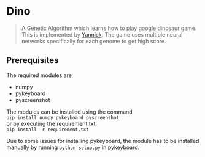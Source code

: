 # Dino
> A Genetic Algorithm which learns how to play google dinosaur game. This is implemented by [Yannick](https://github.com/utay/dino-ml).
The game uses multiple neural networks specifically for each genome to get high score.

## Prerequisites
The required modules are
- numpy
- pykeyboard
- pyscreenshot

The modules can be installed using the command   
`pip install numpy pykeyboard pyscreenshot`  
or by executing the requirement.txt  
`pip install -r requirement.txt`  

Due to some issues for installing pykeyboard, the module has to be installed manually by running `python setup.py` in pykeyboard.
